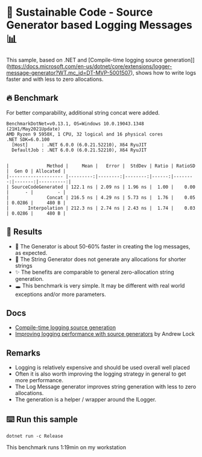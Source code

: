 # 🌳 Sustainable Code - Source Generator based Logging Messages 📊

This sample, based on .NET and [Compile-time logging source generation]](https://docs.microsoft.com/en-us/dotnet/core/extensions/logger-message-generator?WT.mc_id=DT-MVP-5001507), shows how to write logs faster and with less to zero allocations.

## 🔥 Benchmark

For better comparability, additional string concat were added.

```
BenchmarkDotNet=v0.13.1, OS=Windows 10.0.19043.1348 (21H1/May2021Update)
AMD Ryzen 9 5950X, 1 CPU, 32 logical and 16 physical cores
.NET SDK=6.0.100
  [Host]     : .NET 6.0.0 (6.0.21.52210), X64 RyuJIT
  DefaultJob : .NET 6.0.0 (6.0.21.52210), X64 RyuJIT


|              Method |     Mean |   Error |  StdDev | Ratio | RatioSD |  Gen 0 | Allocated |
|-------------------- |---------:|--------:|--------:|------:|--------:|-------:|----------:|
| SourceCodeGenerated | 122.1 ns | 2.09 ns | 1.96 ns |  1.00 |    0.00 |      - |         - |
|              Concat | 216.5 ns | 4.29 ns | 5.73 ns |  1.76 |    0.05 | 0.0286 |     480 B |
|       Interpolation | 212.3 ns | 2.74 ns | 2.43 ns |  1.74 |    0.03 | 0.0286 |     480 B |
```

## 🏁 Results

- 🎿 The Generator is about 50-60% faster in creating the log messages, as expected.
- 🔋 The String Generator does not generate any allocations for shorter strings
- ✨ The benefits are comparable to general zero-allocation string generation.
- 🕳️ This benchmark is very simple. It may be different with real world exceptions and/or more parameters.

## Docs

- [Compile-time logging source generation](https://docs.microsoft.com/en-us/dotnet/core/extensions/logger-message-generator?WT.mc_id=DT-MVP-5001507)
- [Improving logging performance with source generators](https://andrewlock.net/exploring-dotnet-6-part-8-improving-logging-performance-with-source-generators/) by Andrew Lock

## Remarks

- Logging is relatively expensive and should be used overall well placed
- Often it is also worth improving the logging strategy in general to get more performance.
- The Log Message generator improves string generation with less to zero allocations.
- The generation is a helper / wrapper around the ILogger.

## ⌨️ Run this sample

```shell
dotnet run -c Release
```

This benchmark runs 1:19min on my workstation
